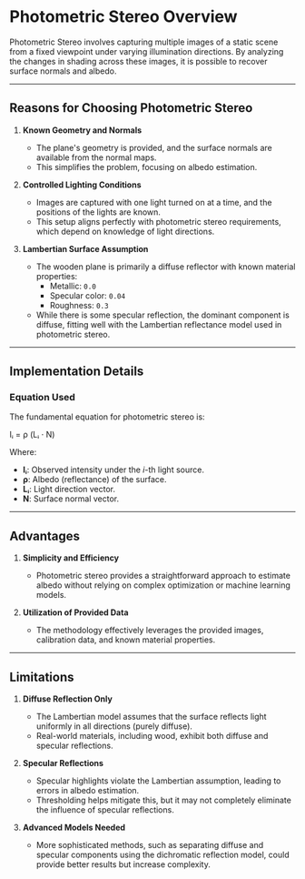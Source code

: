 # Photometric Stereo Overview

Photometric Stereo involves capturing multiple images of a static scene from a fixed viewpoint under varying illumination directions. By analyzing the changes in shading across these images, it is possible to recover surface normals and albedo.

---

## Reasons for Choosing Photometric Stereo

1. **Known Geometry and Normals**  
   - The plane's geometry is provided, and the surface normals are available from the normal maps.  
   - This simplifies the problem, focusing on albedo estimation.

2. **Controlled Lighting Conditions**  
   - Images are captured with one light turned on at a time, and the positions of the lights are known.  
   - This setup aligns perfectly with photometric stereo requirements, which depend on knowledge of light directions.

3. **Lambertian Surface Assumption**  
   - The wooden plane is primarily a diffuse reflector with known material properties:
     - Metallic: `0.0`
     - Specular color: `0.04`
     - Roughness: `0.3`
   - While there is some specular reflection, the dominant component is diffuse, fitting well with the Lambertian reflectance model used in photometric stereo.

---

## Implementation Details

### Equation Used

The fundamental equation for photometric stereo is:

Iᵢ = ρ (Lᵢ ⋅ N)

Where:  

- **Iᵢ**: Observed intensity under the *i*-th light source.
- **ρ**: Albedo (reflectance) of the surface.  
- **Lᵢ**: Light direction vector.  
- **N**: Surface normal vector.

---

## Advantages

1. **Simplicity and Efficiency**  
   - Photometric stereo provides a straightforward approach to estimate albedo without relying on complex optimization or machine learning models.

2. **Utilization of Provided Data**  
   - The methodology effectively leverages the provided images, calibration data, and known material properties.

---

## Limitations

1. **Diffuse Reflection Only**  
   - The Lambertian model assumes that the surface reflects light uniformly in all directions (purely diffuse).  
   - Real-world materials, including wood, exhibit both diffuse and specular reflections.

2. **Specular Reflections**  
   - Specular highlights violate the Lambertian assumption, leading to errors in albedo estimation.  
   - Thresholding helps mitigate this, but it may not completely eliminate the influence of specular reflections.

3. **Advanced Models Needed**  
    - More sophisticated methods, such as separating diffuse and specular components using the dichromatic reflection model, could provide better results but increase complexity.

